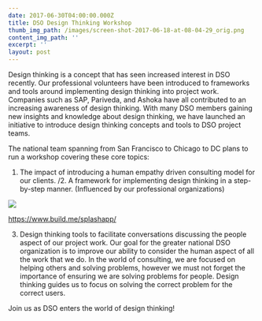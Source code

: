 ```yaml
---
date: 2017-06-30T04:00:00.000Z
title: DSO Design Thinking Workshop
thumb_img_path: /images/screen-shot-2017-06-18-at-08-04-29_orig.png
content_img_path: ''
excerpt: ''
layout: post
---
```

Design thinking is a concept that has seen increased interest in DSO recently. Our professional volunteers have been introduced to frameworks and tools around implementing design thinking into project work. Companies such as SAP, Pariveda, and Ashoka have all contributed to an increasing awareness of design thinking. With many DSO members gaining new insights and knowledge about design thinking, we have launched an initiative to introduce design thinking concepts and tools to DSO project teams.

The national team spanning from San Francisco to Chicago to DC plans to run a workshop covering these core topics:

1. The impact of introducing a human empathy driven consulting model for our clients. /2. A framework for implementing design thinking in a step-by-step manner. (Influenced by our professional organizations)

![](/images/screen-shot-2017-06-18-at-08-04-29_orig.png)

<https://www.build.me/splashapp/>

3. Design thinking tools to facilitate conversations discussing the people aspect of our project work. Our goal for the greater national DSO organization is to improve our ability to consider the human aspect of all the work that we do. In the world of consulting, we are focused on helping others and solving problems, however we must not forget the importance of ensuring we are solving problems for people. Design thinking guides us to focus on solving the correct problem for the correct users. 

Join us as DSO enters the world of design thinking!